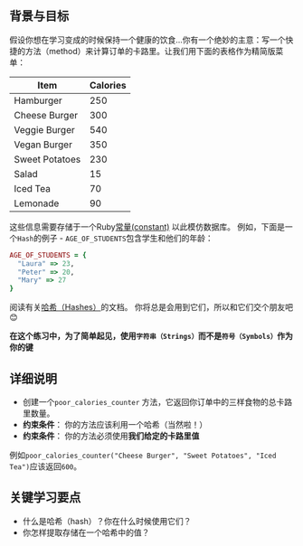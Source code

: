 ## 背景与目标

假设你想在学习变成的时候保持一个健康的饮食...你有一个绝妙的主意：写一个快捷的方法（method）来计算订单的卡路里。让我们用下面的表格作为精简版菜单：

<table class="table">
  <thead>
    <tr>
      <th>Item</th>
      <th>Calories</th>
    </tr>
  </thead>
  <tbody>
    <tr>
      <td>Hamburger</td>
      <td>250</td>
    </tr>
    <tr>
      <td>Cheese Burger</td>
      <td>300</td>
    </tr>
    <tr>
      <td>Veggie Burger</td>
      <td>540</td>
    </tr>
    <tr>
      <td>Vegan Burger</td>
      <td>350</td>
    </tr>
    <tr>
      <td>Sweet Potatoes</td>
      <td>230</td>
    </tr>
    <tr>
      <td>Salad</td>
      <td>15</td>
    </tr>
    <tr>
      <td>Iced Tea</td>
      <td>70</td>
    </tr>
    <tr>
      <td>Lemonade</td>
      <td>90</td>
    </tr>
  </tbody>
</table>

这些信息需要存储于一个Ruby[常量(constant)](https://www.rubyguides.com/2017/07/ruby-constants/) 以此模仿数据库。
例如，下面是一个`Hash`的例子 - `AGE_OF_STUDENTS`包含学生和他们的年龄：

```ruby
AGE_OF_STUDENTS = {
  "Laura" => 23,
  "Peter" => 20,
  "Mary" => 27
}
```

阅读有关[哈希（Hashes）](https://ruby-doc.org/core-3.1.2/Hash.html)的文档。
你将总是会用到它们，所以和它们交个朋友吧 😊

**在这个练习中，为了简单起见，使用`字符串（Strings）`而不是`符号（Symbols）`作为你的键**

## 详细说明

- 创建一个`poor_calories_counter` 方法，它返回你订单中的三样食物的总卡路里数量。
- **约束条件**： 你的方法应该利用一个哈希（当然啦！）
- **约束条件**： 你的方法必须使用**我们给定的卡路里值**

例如`poor_calories_counter("Cheese Burger", "Sweet Potatoes", "Iced Tea")`应该返回`600`。

## 关键学习要点

- 什么是哈希（hash）？你在什么时候使用它们？
- 你怎样提取存储在一个哈希中的值？
